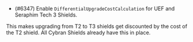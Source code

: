 - (#6347) Enable `DifferentialUpgradeCostCalculation` for UEF and Seraphim Tech 3 Shields.

This makes upgrading from T2 to T3 shields get discounted by the cost of the T2 shield. All Cybran Shields already have this in place.
